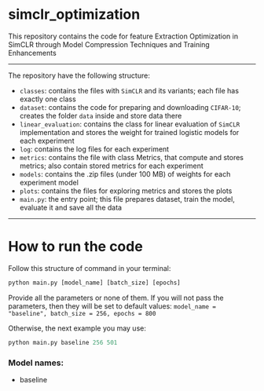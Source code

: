 # simclr_optimization
This repository contains the code for feature Extraction Optimization in SimCLR through Model Compression Techniques and Training Enhancements

---

The repository have the following structure:
- `classes`: contains the files with `SimCLR` and its variants; each file has exactly one class 
- `dataset`: contains the code for preparing and downloading `CIFAR-10`; creates the folder `data` inside and store data there
- `linear_evaluation`: contains the class for linear evaluation of `SimCLR` implementation and stores the weight for trained logistic models for each experiment
- `log`: contains the log files for each experiment
- `metrics`: contains the file with class Metrics, that compute and stores metrics; also contain stored metrics for each experiment
- `models`: contains the .zip files (under 100 MB) of weights for each experiment model
- `plots`: contains the files for exploring metrics and stores the plots
- `main.py`: the entry point; this file prepares dataset, train the model, evaluate it and save all the data
---
# How to run the code
Follow this structure of command in your terminal:

```python
python main.py [model_name] [batch_size] [epochs]
```

Provide all the parameters or none of them. If you will not pass the parameters, then they will be set to default values: ```model_name = "baseline", batch_size = 256, epochs = 800```

Otherwise, the next example you may use:

```python
python main.py baseline 256 501
```

### Model names:
- baseline
